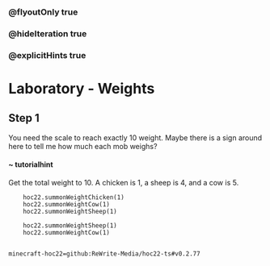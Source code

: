### @flyoutOnly true
### @hideIteration true
### @explicitHints true


# Laboratory - Weights

## Step 1
You need the scale to reach exactly 10 weight. Maybe there is a sign around here to tell me how much each mob weighs? 

#### ~ tutorialhint 
Get the total weight to 10. A chicken is 1, a sheep is 4, and a cow is 5.



```ghost
    hoc22.summonWeightChicken(1)
    hoc22.summonWeightCow(1)
    hoc22.summonWeightSheep(1)
```
```template
    hoc22.summonWeightSheep(1)
    hoc22.summonWeightCow(1)
      
```
```package
minecraft-hoc22=github:ReWrite-Media/hoc22-ts#v0.2.77
```